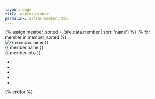 ```yaml
---
layout: page
title: Daftar Member
permalink: daftar-member.html
---
```


<section class="container member">	
	<div class="row">
		{% assign member_sorted = (site.data.member | sort: 'name') %}
		{% for member in member_sorted %}
			<div class="col-md-3 centered member__item">
				<div class="member__avatar">
					<img src="{{ member.image }}" alt="{{ member.name }}">
				</div>
				<div class="member__name">{{ member.name }}</div>
				<div class="member__jobs">{{ member.jobs }}</div>				
				<div class="member__social">
					<ul>
						<li class="member__social-list">							
							<a href="{{ member.fb_url }}"  
	                 target="_blank">
	                <i class="ion-social-facebook-outline"></i>
	            </a>
						</li>
						<li class="member__social-list">							
							<a href="{{ member.tw_url }}"  
	                 target="_blank">
	                <i class="ion-social-twitter-outline"></i>
	            </a>
						</li>
						<li class="member__social-list">		
							<a href="{{ member.ins_url }}"  
	                 target="_blank">
	                <i class="ion-social-instagram-outline"></i>
	            </a>
						</li>
						<li class="member__social-list">		
							<a href="{{ member.in_url }}"  
	                 target="_blank">
	                <i class="ion-social-linkedin-outline"></i>
	            </a>
						</li>
						<li class="member__social-list">			
						<a href="{{ member.gh_url }}"  
                 target="_blank">
                <i class="ion-social-github-outline"></i>
            </a>
						</li>
					</ul>
				</div>
			</div>
		{% endfor %}
	</div>
</section>

